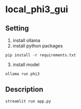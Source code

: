 # local_phi3_gui
## Setting
1. install ollama
2. install python packages
```
pip install -r requirements.txt
```
3. install model
```
ollama run phi3
```

## Description
```
streamlit run app.py
```